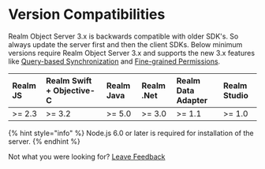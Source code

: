 # Version Compatibilities

Realm Object Server 3.x is backwards compatible with older SDK's. So always update the server first and then the client SDKs. Below minimum versions require Realm Object Server 3.x and supports the new 3.x features like [Query-based Synchronization](../syncing-data.md#using-partial-synchronization) and [Fine-grained Permissions](../access-control/#fine-grained-permissions-1).

| Realm JS | Realm Swift + Objective-C | Realm Java | Realm .Net | Realm Data Adapter | Realm Studio |
| :--- | :--- | :--- | :--- | :--- | :--- |
| &gt;= 2.3 | &gt;= 3.2 | &gt;= 5.0 | &gt;= 3.0 | &gt;= 1.1 | &gt;= 1.0 |

{% hint style="info" %}
Node.js 6.0 or later is required for installation of the server.
{% endhint %}

Not what you were looking for? [Leave Feedback](https://www.getfeedback.com/r/uO1Zl0vE)

